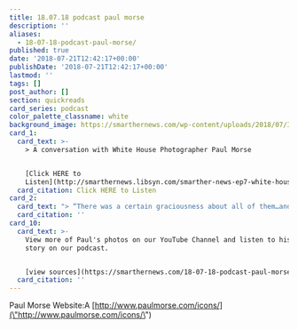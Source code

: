 ```yaml
---
title: 18.07.18 podcast paul morse
description: ''
aliases:
  - 18-07-18-podcast-paul-morse/
published: true
date: '2018-07-21T12:42:17+00:00'
publishDate: '2018-07-21T12:42:17+00:00'
lastmod: ''
tags: []
post_author: []
section: quickreads
card_series: podcast
color_palette_classname: white
background_image: https://smarthernews.com/wp-content/uploads/2018/07/Icons-23-1.jpg
card_1:
  card_text: >-
    > A conversation with White House Photographer Paul Morse


    [Click HERE to
    Listen](http://smarthernews.libsyn.com/smarther-news-ep7-white-house-photog-paul-morse)
  card_citation: Click HERE to Listen
card_2:
  card_text: "> “There was a certain graciousness about all of them…and when the cameras arena\x19t on them, the true personalities are there and theya\x19re really exceptional people and we base our opinions on the presidents about little snippets on the news, politics and things like that…the stress that they bare is really really remarkable.a\x1D\n> \n> Photographer Paul Morse on working with President Bush, Clinton & Obama."
  card_citation: ''
card_10:
  card_text: >-
    View more of Paul's photos on our YouTube Channel and listen to his full
    story on our podcast.


    [view sources](https://smarthernews.com/18-07-18-podcast-paul-morse/)
  card_citation: ''
---
```

Paul Morse Website:A [http://www.paulmorse.com/icons/](\"http://www.paulmorse.com/icons/\")